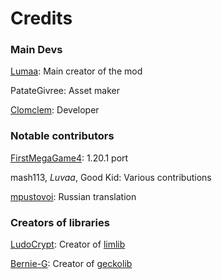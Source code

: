 # Credits

### Main Devs
[Lumaa](https://github.com/lumaa-dev): Main creator of the mod

PatateGivree: Asset maker

[Clomclem](https://github.com/Clomclem): Developer

### Notable contributors

[FirstMegaGame4](https://github.com/FirstMegaGame4): 1.20.1 port

mash113, _Luvaa_, Good Kid: Various contributions

[mpustovoi](https://github.com/mpustovoi): Russian translation

### Creators of libraries

[LudoCrypt](https://github.com/LudoCrypt): Creator of [limlib](https://github.com/LudoCrypt/Liminal-Library)

[Bernie-G](https://github.com/bernie-g): Creator of [geckolib](https://github.com/bernie-g/geckolib)